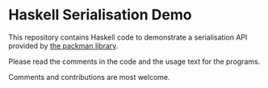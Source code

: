 Haskell Serialisation Demo
==========================

This repository contains Haskell code to demonstrate a serialisation API
provided by [the packman library](http://github.com/jberthold/packman).

Please read the comments in the code and the usage text for the programs.

Comments and contributions are most welcome.
